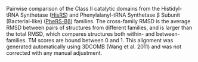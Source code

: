 Pairwise comparison of the Class II catalytic domains from the Histidyl-tRNA Synthetase (<a href='/class2/his'>HisRS</a>) and Phenylalanyl-tRNA Synthetase &beta; Subunit (Bacterial-like) (<a href='/class2/phe2'>PheRS-Bβ</a>) families. 
	The cross-family RMSD is the average RMSD between pairs of structures from different families, and is
	 larger than the total RMSD, which compares structures both within- and between-families. TM scores are bound between 0 and 1. 
	 This alignment was generated automatically using 3DCOMB (Wang et al. 2011) and was not corrected with any manual adjustment.
